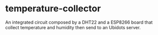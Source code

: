 # temperature-collector
An integrated circuit composed by a DHT22 and a ESP8266 board that collect temperature and humidity then send to an Ubidots server.
